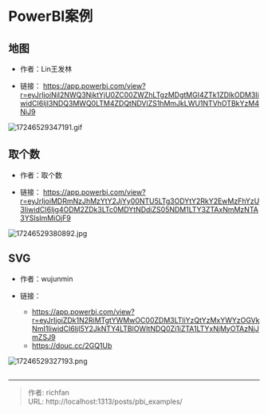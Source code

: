 # PowerBI案例


## 地图

- 作者：Lin王发林

- 链接：
    https://app.powerbi.com/view?r=eyJrIjoiNjI2NWQ3NjktYjU0ZC00ZWZhLTgzMDgtMGI4ZTk1ZDlkODM3IiwidCI6IjI3NDQ3MWQ0LTM4ZDQtNDVlZS1hMmJkLWU1NTVhOTBkYzM4NiJ9

![17246529347191.gif](https://fastly.jsdelivr.net/gh/richbridge/imgbed@main/powerbi/PBI_examples/17246529347191.gif)

## 取个数

- 作者：取个数

- 链接：
    https://app.powerbi.com/view?r=eyJrIjoiMDRmNzJhMzYtY2JjYy00NTU5LTg3ODYtY2RkY2EwMzFhYzU3IiwidCI6Ijg4ODM2ZDk3LTc0MDYtNDdiZS05NDM1LTY3ZTAxNmMzNTA3YSIsImMiOjF9

![17246529380892.jpg](https://fastly.jsdelivr.net/gh/richbridge/imgbed@main/powerbi/PBI_examples/17246529380892.jpg)

## SVG

- 作者：wujunmin

- 链接：
    - https://app.powerbi.com/view?r=eyJrIjoiZDk1N2RiMTgtYWMwOC00ZDM3LTliYzQtYzMxYWYzOGVkNmI1IiwidCI6IjI5Y2JkNTY4LTBlOWItNDQ0Zi1iZTA1LTYxNjMyOTAzNjJmZSJ9
    - https://douc.cc/2GQ1Ub

![17246529327193.png](https://fastly.jsdelivr.net/gh/richbridge/imgbed@main/powerbi/PBI_examples/17246529327193.png)


## 


---

> 作者: richfan  
> URL: http://localhost:1313/posts/pbi_examples/  

